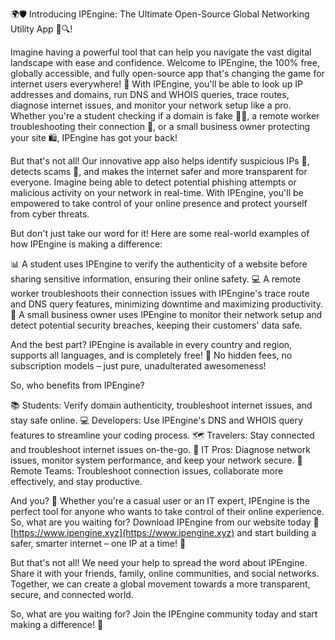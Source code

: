 🌍🛡️ Introducing IPEngine: The Ultimate Open-Source Global Networking Utility App 📡🔍!

Imagine having a powerful tool that can help you navigate the vast digital landscape with ease and confidence. Welcome to IPEngine, the 100% free, globally accessible, and fully open-source app that's changing the game for internet users everywhere! 🚀 With IPEngine, you'll be able to look up IP addresses and domains, run DNS and WHOIS queries, trace routes, diagnose internet issues, and monitor your network setup like a pro. Whether you're a student checking if a domain is fake 👨‍🎓, a remote worker troubleshooting their connection 🏢, or a small business owner protecting your site 🛍️, IPEngine has got your back!

But that's not all! Our innovative app also helps identify suspicious IPs 🔮, detects scams 💸, and makes the internet safer and more transparent for everyone. Imagine being able to detect potential phishing attempts or malicious activity on your network in real-time. With IPEngine, you'll be empowered to take control of your online presence and protect yourself from cyber threats.

But don't just take our word for it! Here are some real-world examples of how IPEngine is making a difference:

📊 A student uses IPEngine to verify the authenticity of a website before sharing sensitive information, ensuring their online safety.
💻 A remote worker troubleshoots their connection issues with IPEngine's trace route and DNS query features, minimizing downtime and maximizing productivity.
🏢 A small business owner uses IPEngine to monitor their network setup and detect potential security breaches, keeping their customers' data safe.

And the best part? IPEngine is available in every country and region, supports all languages, and is completely free! 💸 No hidden fees, no subscription models – just pure, unadulterated awesomeness!

So, who benefits from IPEngine?

📚 Students: Verify domain authenticity, troubleshoot internet issues, and stay safe online.
💻 Developers: Use IPEngine's DNS and WHOIS query features to streamline your coding process.
🗺️ Travelers: Stay connected and troubleshoot internet issues on-the-go.
💼 IT Pros: Diagnose network issues, monitor system performance, and keep your network secure.
👥 Remote Teams: Troubleshoot connection issues, collaborate more effectively, and stay productive.

And you? 🤔 Whether you're a casual user or an IT expert, IPEngine is the perfect tool for anyone who wants to take control of their online experience. So, what are you waiting for? Download IPEngine from our website today 🔗 [https://www.ipengine.xyz](https://www.ipengine.xyz) and start building a safer, smarter internet – one IP at a time! 🌟

But that's not all! We need your help to spread the word about IPEngine. Share it with your friends, family, online communities, and social networks. Together, we can create a global movement towards a more transparent, secure, and connected world.

So, what are you waiting for? Join the IPEngine community today and start making a difference! 🌟